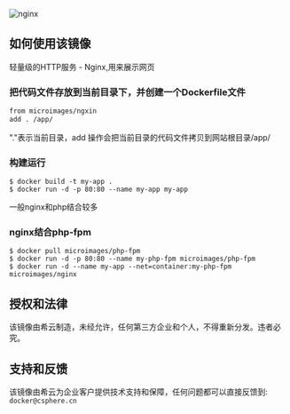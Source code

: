 ![nginx](https://csphere.cn/assets/45169590-0653-4ec5-9a2e-57b4a49fea56)

## 如何使用该镜像

轻量级的HTTP服务 - Nginx,用来展示网页

### 把代码文件存放到当前目录下，并创建一个Dockerfile文件

```Dockerfile
from microimages/ngxin
add . /app/
```

"."表示当前目录，add 操作会把当前目录的代码文件拷贝到网站根目录/app/

### 构建运行

```console
$ docker build -t my-app .
$ docker run -d -p 80:80 --name my-app my-app
```
一般nginx和php结合较多

### nginx结合php-fpm
```console
$ docker pull microimages/php-fpm
$ docker run -d -p 80:80 --name my-php-fpm microimages/php-fpm
$ docker run -d --name my-app --net=container:my-php-fpm microimages/nginx
```

## 授权和法律

该镜像由希云制造，未经允许，任何第三方企业和个人，不得重新分发。违者必究。

## 支持和反馈

该镜像由希云为企业客户提供技术支持和保障，任何问题都可以直接反馈到: `docker@csphere.cn`

